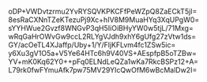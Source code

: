 oDP+VWDvtzrmu2YvRYSQVKPKCFfPeWZpQ8ZaECkT5jI=
8esRaCXNnTZeKTezuPj9Xc+hIV8M9MuaHYq3XqUPgW0=
sYYHWue2Gvzf8WNGvP3qH5IiOiBHyYW0w5tjL/71Mxg=
wRqGaHrOWvGw9ccL2RLYgVJdh9xhY6gUfg27zVtw1ds=
GY/acOeTL4XJaffp/Uby+1/Y/FljKFLvm4fc1ZSw5ic=
y6Xu3gV1O5a+V5Ye64HTc6h9V40VS+AEspfpB5oTZBw=
YV+mK0Kq62Y0++pFq0ELNdLeQZa1wKa7RkcBSPz12+A=
L79rk0fwFYmuAfk7pw75MV29YIcQwOfM6wBcMalDw2I=
